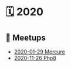 # 🗓️ 2020

## 📢 Meetups

- [2020-01-29 Mercure](2020-01-29%20Mercure/INDEX.md)
- [2020-11-26 Php8](2020-11-26%20Php8/INDEX.md)
